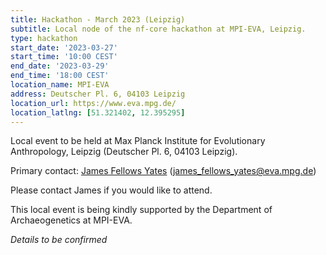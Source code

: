 ```yaml
---
title: Hackathon - March 2023 (Leipzig)
subtitle: Local node of the nf-core hackathon at MPI-EVA, Leipzig.
type: hackathon
start_date: '2023-03-27'
start_time: '10:00 CEST'
end_date: '2023-03-29'
end_time: '18:00 CEST'
location_name: MPI-EVA
address: Deutscher Pl. 6, 04103 Leipzig
location_url: https://www.eva.mpg.de/
location_latlng: [51.321402, 12.395295]
---
```


Local event to be held at Max Planck Institute for Evolutionary Anthropology, Leipzig (Deutscher Pl. 6, 04103 Leipzig).

Primary contact: [<i class="fab fa-slack"></i> James Fellows Yates](https://nfcore.slack.com/team/UEM37TBAR) ([james_fellows_yates@eva.mpg.de](mailto:james_fellows_yates@eva.mpg.de))

Please contact James if you would like to attend.

This local event is being kindly supported by the Department of Archaeogenetics at MPI-EVA.

_Details to be confirmed_
